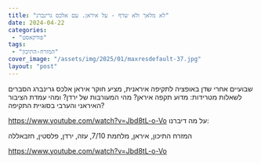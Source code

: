 ```yaml
---
title: "לא מלאך ולא שרף - על איראן. עם אלכס גרינברג"
date: 2024-04-22
categories: 
 - "פודקאסט"
tags: 
 - "המזרח-התיכון"
cover_image: "/assets/img/2025/01/maxresdefault-37.jpg"
layout: "post"
---
```


שבועיים אחרי שדן באופציה לתקיפה איראנית, מציע חוקר איראן אלכס גרינברג הסברים לשאלות מטרידות: מדוע תקפה איראן? מהי המעורבות של ירדן?  ומהי עמדת הציבור האיראני והערבי בסוגיית התקיפה?

<https://www.youtube.com/watch?v=Jbd8tL-o-Vo>
על מה דיברנו:

המזרח התיכון, איראן, מלחמת 7/10, עזה, ירדן, פלסטין, חזבאללה

<https://www.youtube.com/watch?v=Jbd8tL-o-Vo>
